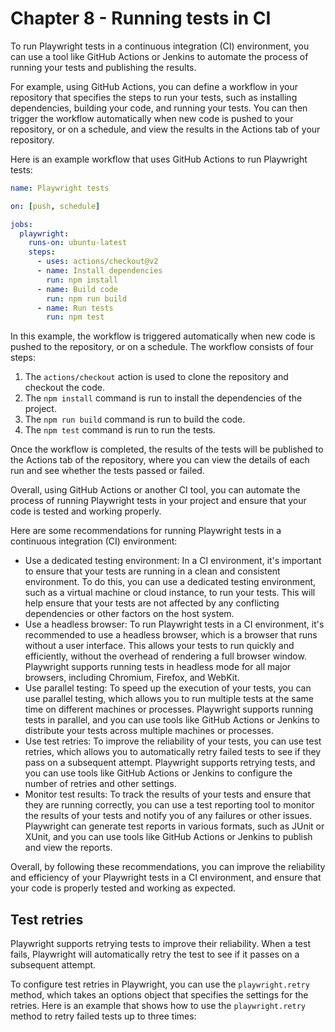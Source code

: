 # Chapter 8 - Running tests in CI

To run Playwright tests in a continuous integration (CI) environment, you can use a tool like GitHub Actions or Jenkins to automate the process of running your tests and publishing the results.

For example, using GitHub Actions, you can define a workflow in your repository that specifies the steps to run your tests, such as installing dependencies, building your code, and running your tests. You can then trigger the workflow automatically when new code is pushed to your repository, or on a schedule, and view the results in the Actions tab of your repository.

Here is an example workflow that uses GitHub Actions to run Playwright tests:

```yaml
name: Playwright tests

on: [push, schedule]

jobs:
  playwright:
    runs-on: ubuntu-latest
    steps:
      - uses: actions/checkout@v2
      - name: Install dependencies
        run: npm install
      - name: Build code
        run: npm run build
      - name: Run tests
        run: npm test
```
In this example, the workflow is triggered automatically when new code is pushed to the repository, or on a schedule. The workflow consists of four steps:

1. The `actions/checkout` action is used to clone the repository and checkout the code.
2. The `npm install` command is run to install the dependencies of the project.
3. The `npm run build` command is run to build the code.
4. The `npm test` command is run to run the tests.

Once the workflow is completed, the results of the tests will be published to the Actions tab of the repository, where you can view the details of each run and see whether the tests passed or failed.

Overall, using GitHub Actions or another CI tool, you can automate the process of running Playwright tests in your project and ensure that your code is tested and working properly.


Here are some recommendations for running Playwright tests in a continuous integration (CI) environment:

- Use a dedicated testing environment: In a CI environment, it's important to ensure that your tests are running in a clean and consistent environment. To do this, you can use a dedicated testing environment, such as a virtual machine or cloud instance, to run your tests. This will help ensure that your tests are not affected by any conflicting dependencies or other factors on the host system.
- Use a headless browser: To run Playwright tests in a CI environment, it's recommended to use a headless browser, which is a browser that runs without a user interface. This allows your tests to run quickly and efficiently, without the overhead of rendering a full browser window. Playwright supports running tests in headless mode for all major browsers, including Chromium, Firefox, and WebKit.
- Use parallel testing: To speed up the execution of your tests, you can use parallel testing, which allows you to run multiple tests at the same time on different machines or processes. Playwright supports running tests in parallel, and you can use tools like GitHub Actions or Jenkins to distribute your tests across multiple machines or processes.
- Use test retries: To improve the reliability of your tests, you can use test retries, which allows you to automatically retry failed tests to see if they pass on a subsequent attempt. Playwright supports retrying tests, and you can use tools like GitHub Actions or Jenkins to configure the number of retries and other settings.
- Monitor test results: To track the results of your tests and ensure that they are running correctly, you can use a test reporting tool to monitor the results of your tests and notify you of any failures or other issues. Playwright can generate test reports in various formats, such as JUnit or XUnit, and you can use tools like GitHub Actions or Jenkins to publish and view the reports.

Overall, by following these recommendations, you can improve the reliability and efficiency of your Playwright tests in a CI environment, and ensure that your code is properly tested and working as expected.


## Test retries

Playwright supports retrying tests to improve their reliability. When a test fails, Playwright will automatically retry the test to see if it passes on a subsequent attempt.

To configure test retries in Playwright, you can use the `playwright.retry` method, which takes an options object that specifies the settings for the retries. Here is an example that shows how to use the `playwright.retry` method to retry failed tests up to three times:

